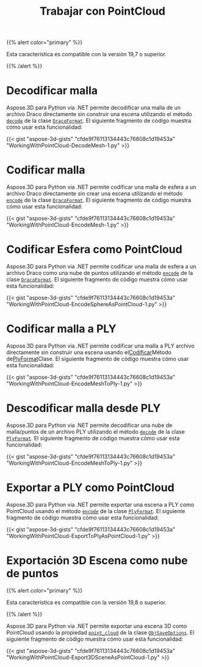 ﻿---
title: Trabajar con PointCloud
type: docs
weight: 150
url: /es/python-net/working-with-pointcloud/
description: Aspose.3D para Python via .NET permite decodificar una malla de un archivo Draco directamente sin crear una escena utilizando el método Decode de la clase DracoFormat.
---
{{% alert color="primary" %}} 

Esta característica es compatible con la versión 19,7 o superior.

{{% /alert %}} 
# **Decodificar malla**
Aspose.3D para Python via .NET permite decodificar una malla de un archivo Draco directamente sin construir una escena utilizando el método [`decode`](https://reference.aspose.com/python/3d/aspose.threed.formats.dracoformat/decode/methods/1) de la clase [`DracoFormat`](https://reference.aspose.com/net/3d/aspose.threed.formats/dracoformat). El siguiente fragmento de código muestra cómo usar esta funcionalidad:



{{< gist "aspose-3d-gists" "cfde9f76113134443c76608c1d19453a" "WorkingWithPointCloud-DecodeMesh-1.py" >}}
# **Codificar malla**
Aspose.3D para Python via .NET permite codificar una malla de esfera a un archivo Draco directamente sin crear una escena utilizando el método [`encode`](https://reference.aspose.com/python/3d/aspose.threed.formats.dracoformat/encode/methods/2) de la clase [`DracoFormat`](https://reference.aspose.com/net/3d/aspose.threed.formats/dracoformat). El siguiente fragmento de código muestra cómo usar esta funcionalidad:



{{< gist "aspose-3d-gists" "cfde9f76113134443c76608c1d19453a" "WorkingWithPointCloud-EncodeMesh-1.py" >}}
# **Codificar Esfera como PointCloud**
Aspose.3D para Python via .NET permite codificar una malla de esfera a un archivo Draco como una nube de puntos utilizando el método [`encode`](https://reference.aspose.com/python-net/3d/aspose.threed.formats.dracoformat/encode/methods/2) de la clase [`DracoFormat`](https://reference.aspose.com/net/3d/aspose.threed.formats/dracoformat). El siguiente fragmento de código muestra cómo usar esta funcionalidad:



{{< gist "aspose-3d-gists" "cfde9f76113134443c76608c1d19453a" "WorkingWithPointCloud-EncodeSphereAsPointCloud-1.py" >}}
# **Codificar malla a PLY**
Aspose.3D para Python via .NET permite codificar una malla a PLY archivo directamente sin construir una escena usando el[Codificar](https://reference.aspose.com/python-net/3d/aspose.threed.formats.plyformat/encode/methods/1)Método de[PlyFormat](https://reference.aspose.com/net/3d/aspose.threed.formats/plyformat)Clase. El siguiente fragmento de código muestra cómo usar esta funcionalidad:



{{< gist "aspose-3d-gists" "cfde9f76113134443c76608c1d19453a" "WorkingWithPointCloud-EncodeMeshToPly-1.py" >}}
# **Descodificar malla desde PLY**
Aspose.3D para Python via .NET permite decodificar una nube de malla/puntos de un archivo PLY utilizando el método [`decode`](https://reference.aspose.com/python-net/3d/aspose.threed.formats.plyformat/decode/methods/1) de la clase [`PlyFormat`](https://reference.aspose.com/net/3d/aspose.threed.formats/plyformat). El siguiente fragmento de código muestra cómo usar esta funcionalidad:



{{< gist "aspose-3d-gists" "cfde9f76113134443c76608c1d19453a" "WorkingWithPointCloud-EncodeMeshToPly-1.py" >}}
# **Exportar a PLY como PointCloud**
Aspose.3D para Python via .NET permite exportar una escena a PLY como PointCloud usando el método [`encode`](https://reference.aspose.com/python-net/3d/aspose.threed.formats.plyformat/encode/methods/1) de la clase [`PlyFormat`](https://reference.aspose.com/net/3d/aspose.threed.formats/plyformat). El siguiente fragmento de código muestra cómo usar esta funcionalidad:



{{< gist "aspose-3d-gists" "cfde9f76113134443c76608c1d19453a" "WorkingWithPointCloud-ExportToPlyAsPointCloud-1.py" >}}
# **Exportación 3D Escena como nube de puntos**
{{% alert color="primary" %}} 

Esta característica es compatible con la versión 19,8 o superior.

{{% /alert %}} 

Aspose.3D para Python via .NET permite exportar una escena 3D como PointCloud usando la propiedad [`point_cloud`](https://reference.aspose.com/python-net/3d/aspose.threed.formats/objsaveoptions/properties/pointcloud) de la clase [`ObjSaveOptions`](https://reference.aspose.com/net/3d/aspose.threed.formats/objsaveoptions). El siguiente fragmento de código muestra cómo usar esta funcionalidad:

{{< gist "aspose-3d-gists" "cfde9f76113134443c76608c1d19453a" "WorkingWithPointCloud-Export3DSceneAsPointCloud-1.py" >}}
